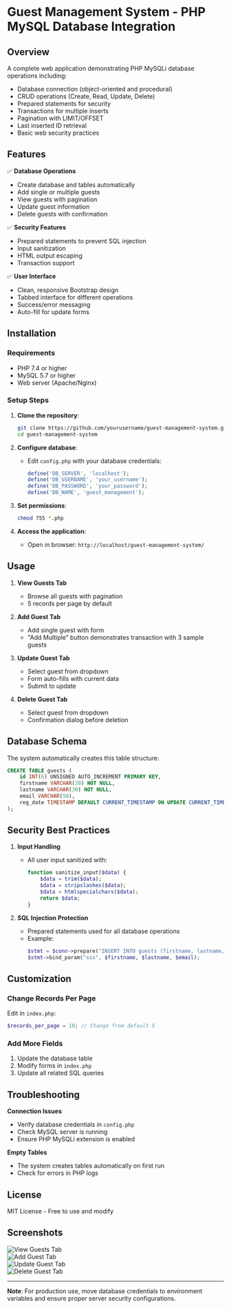 # Guest Management System - PHP MySQL Database Integration

## Overview

A complete web application demonstrating PHP MySQLi database operations including:
- Database connection (object-oriented and procedural)
- CRUD operations (Create, Read, Update, Delete)
- Prepared statements for security
- Transactions for multiple inserts
- Pagination with LIMIT/OFFSET
- Last inserted ID retrieval
- Basic web security practices

## Features

✅ **Database Operations**
- Create database and tables automatically
- Add single or multiple guests
- View guests with pagination
- Update guest information
- Delete guests with confirmation

✅ **Security Features**
- Prepared statements to prevent SQL injection
- Input sanitization
- HTML output escaping
- Transaction support

✅ **User Interface**
- Clean, responsive Bootstrap design
- Tabbed interface for different operations
- Success/error messaging
- Auto-fill for update forms

## Installation

### Requirements
- PHP 7.4 or higher
- MySQL 5.7 or higher
- Web server (Apache/Nginx)

### Setup Steps

1. **Clone the repository**:
   ```bash
   git clone https://github.com/yourusername/guest-management-system.git
   cd guest-management-system
   ```

2. **Configure database**:
   - Edit `config.php` with your database credentials:
     ```php
     define('DB_SERVER', 'localhost');
     define('DB_USERNAME', 'your_username');
     define('DB_PASSWORD', 'your_password');
     define('DB_NAME', 'guest_management');
     ```

3. **Set permissions**:
   ```bash
   chmod 755 *.php
   ```

4. **Access the application**:
   - Open in browser: `http://localhost/guest-management-system/`

## Usage

1. **View Guests Tab**
   - Browse all guests with pagination
   - 5 records per page by default

2. **Add Guest Tab**
   - Add single guest with form
   - "Add Multiple" button demonstrates transaction with 3 sample guests

3. **Update Guest Tab**
   - Select guest from dropdown
   - Form auto-fills with current data
   - Submit to update

4. **Delete Guest Tab**
   - Select guest from dropdown
   - Confirmation dialog before deletion

## Database Schema

The system automatically creates this table structure:

```sql
CREATE TABLE guests (
    id INT(6) UNSIGNED AUTO_INCREMENT PRIMARY KEY,
    firstname VARCHAR(30) NOT NULL,
    lastname VARCHAR(30) NOT NULL,
    email VARCHAR(50),
    reg_date TIMESTAMP DEFAULT CURRENT_TIMESTAMP ON UPDATE CURRENT_TIMESTAMP
);
```

## Security Best Practices

1. **Input Handling**
   - All user input sanitized with:
     ```php
     function sanitize_input($data) {
         $data = trim($data);
         $data = stripslashes($data);
         $data = htmlspecialchars($data);
         return $data;
     }
     ```

2. **SQL Injection Protection**
   - Prepared statements used for all database operations
   - Example:
     ```php
     $stmt = $conn->prepare("INSERT INTO guests (firstname, lastname, email) VALUES (?, ?, ?)");
     $stmt->bind_param("sss", $firstname, $lastname, $email);
     ```

## Customization

### Change Records Per Page
Edit in `index.php`:
```php
$records_per_page = 10; // Change from default 5
```

### Add More Fields
1. Update the database table
2. Modify forms in `index.php`
3. Update all related SQL queries

## Troubleshooting

**Connection Issues**
- Verify database credentials in `config.php`
- Check MySQL server is running
- Ensure PHP MySQLi extension is enabled

**Empty Tables**
- The system creates tables automatically on first run
- Check for errors in PHP logs

## License

MIT License - Free to use and modify

## Screenshots

![View Guests Tab](ass)  
![Add Guest Tab](screenshots/add.png)  
![Update Guest Tab](screenshots/update.png)  
![Delete Guest Tab](screenshots/delete.png)

---

**Note**: For production use, move database credentials to environment variables and ensure proper server security configurations.